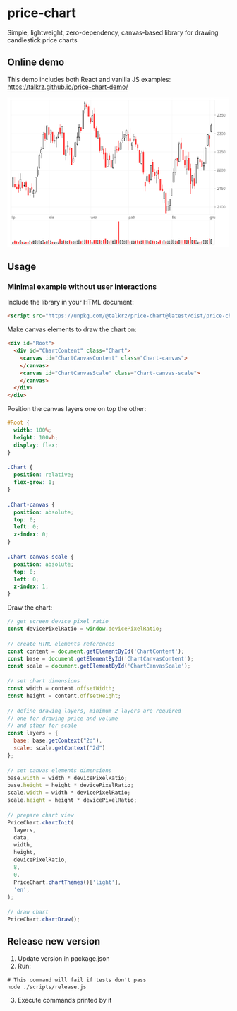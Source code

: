 # price-chart

Simple, lightweight, zero-dependency, canvas-based library for drawing candlestick price charts

## Online demo

This demo includes both React and vanilla JS examples:
https://talkrz.github.io/price-chart-demo/

![Screenshot](docs/screenshot.png)

## Usage

### Minimal example without user interactions

Include the library in your HTML document:
```html
<script src="https://unpkg.com/@talkrz/price-chart@latest/dist/price-chart-umd.min.js"></script>
```

Make canvas elements to draw the chart on:
```html
<div id="Root">
  <div id="ChartContent" class="Chart">
    <canvas id="ChartCanvasContent" class="Chart-canvas">
    </canvas>
    <canvas id="ChartCanvasScale" class="Chart-canvas-scale">
    </canvas>
  </div>
</div>
```

Position the canvas layers one on top the other:
```css
#Root {
  width: 100%;
  height: 100vh;
  display: flex;
}

.Chart {
  position: relative;
  flex-grow: 1;
}

.Chart-canvas {
  position: absolute;
  top: 0;
  left: 0;
  z-index: 0;
}

.Chart-canvas-scale {
  position: absolute;
  top: 0;
  left: 0;
  z-index: 1;
}
```

Draw the chart:
```javascript
// get screen device pixel ratio
const devicePixelRatio = window.devicePixelRatio;

// create HTML elements references
const content = document.getElementById('ChartContent');
const base = document.getElementById('ChartCanvasContent');
const scale = document.getElementById('ChartCanvasScale');

// set chart dimensions
const width = content.offsetWidth;
const height = content.offsetHeight;

// define drawing layers, minimum 2 layers are required
// one for drawing price and volume
// and other for scale
const layers = {
  base: base.getContext("2d"),
  scale: scale.getContext("2d")
};

// set canvas elements dimensions
base.width = width * devicePixelRatio;
base.height = height * devicePixelRatio;
scale.width = width * devicePixelRatio;
scale.height = height * devicePixelRatio;

// prepare chart view
PriceChart.chartInit(
  layers,
  data,
  width,
  height,
  devicePixelRatio,
  8,
  0,
  PriceChart.chartThemes()['light'],
  'en',
);

// draw chart
PriceChart.chartDraw();
```

## Release new version

1. Update version in package.json
2. Run:
```
# This command will fail if tests don't pass
node ./scripts/release.js
```
3. Execute commands printed by it
